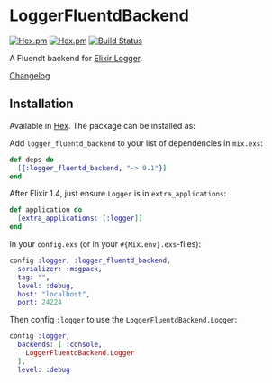 # LoggerFluentdBackend

[![Hex.pm](https://img.shields.io/hexpm/v/logger_fluentd_backend.svg?maxAge=2592000)](https://hex.pm/packages/logger_fluentd_backend)
[![Hex.pm](https://img.shields.io/hexpm/dt/logger_fluentd_backend.svg)](https://hex.pm/packages/logger_fluentd_backend)
[![Build Status](https://travis-ci.org/larskrantz/logger_fluentd_backend.svg?branch=master)](https://travis-ci.org/larskrantz/logger_fluentd_backend)

A Fluendt backend for [Elixir Logger](http://elixir-lang.org/docs/stable/logger/Logger.html).

[Changelog](CHANGELOG.md)

## Installation

Available in [Hex](https://hex.pm/packages/logger_fluentd_backend). The package can be installed as:

Add `logger_fluentd_backend` to your list of dependencies in `mix.exs`:

```elixir
def deps do
  [{:logger_fluentd_backend, "~> 0.1"}]
end
```

After Elixir 1.4, just ensure `Logger` is in `extra_applications`:

```elixir
def application do
  [extra_applications: [:logger]]
end
```

In your `config.exs` (or in your `#{Mix.env}.exs`-files):

```elixir
config :logger, :logger_fluentd_backend,
  serializer: :msgpack,
  tag: "",
  level: :debug,
  host: "localhost",
  port: 24224
```

Then config `:logger` to use the `LoggerFluentdBackend.Logger`:

```elixir
config :logger,
  backends: [ :console,
    LoggerFluentdBackend.Logger
  ],
  level: :debug
```
